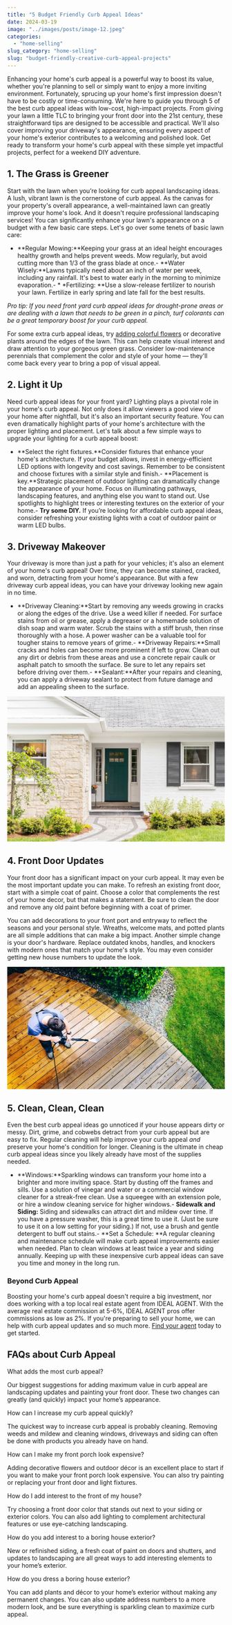 ```yaml
---
title: "5 Budget Friendly Curb Appeal Ideas"
date: 2024-03-19
image: "../images/posts/image-12.jpeg"
categories:
  - "home-selling"
slug_category: "home-selling"
slug: "budget-friendly-creative-curb-appeal-projects"
---
```


Enhancing your home's curb appeal is a powerful way to boost its value, whether you're planning to sell or simply want
to enjoy a more inviting environment. Fortunately, sprucing up your home's first impression doesn't have to be costly or
time-consuming. We're here to guide you through 5 of the best curb appeal ideas with low-cost, high-impact projects.
From giving your lawn a little TLC to bringing your front door into the 21st century, these straightforward tips are
designed to be accessible and practical. We'll also cover improving your driveway's appearance, ensuring every aspect of
your home's exterior contributes to a welcoming and polished look. Get ready to transform your home's curb appeal with
these simple yet impactful projects, perfect for a weekend DIY adventure.

## **1\. The Grass is Greener** 

Start with the lawn when you’re looking for curb appeal landscaping ideas. A lush, vibrant lawn is the cornerstone of
curb appeal. As the canvas for your property's overall appearance, a well-maintained lawn can greatly improve your
home's look. And it doesn't require professional landscaping services! You can significantly enhance your lawn's
appearance on a budget with a few basic care steps. Let's go over some tenets of basic lawn care:

- **Regular Mowing:**Keeping your grass at an ideal height encourages healthy growth and helps prevent weeds. Mow
  regularly, but avoid cutting more than 1/3 of the grass blade at once.- **Water Wisely:**Lawns typically need about an
                                                                          inch of water per week, including any
                                                                          rainfall. It's best to water early in the
                                                                          morning to minimize evaporation.- *
                                                                                                            *Fertilizing:
                                                                                                            **Use a
                                                                                                            slow-release
                                                                                                            fertilizer
                                                                                                            to nourish
                                                                                                            your lawn.
                                                                                                            Fertilize in
                                                                                                            early spring
                                                                                                            and late
                                                                                                            fall for the
                                                                                                            best
                                                                                                            results.

_Pro tip: If you need_ _front yard curb appeal ideas_ _for drought-prone areas or are dealing with a lawn that needs to
be green in a pinch, turf colorants can be a great temporary boost for your curb appeal._

For some extra curb appeal ideas,
try [adding colorful flowers](https://blog.idealagent.com/how-to-decorate-a-house-with-plants/) or decorative plants
around the edges of the lawn. This can help create visual interest and draw attention to your gorgeous green grass.
Consider low-maintenance perennials that complement the color and style of your home — they'll come back every year to
bring a pop of visual appeal.



## **2\. Light it Up**

Need curb appeal ideas for your front yard? Lighting plays a pivotal role in your home's curb appeal. Not only does it
allow viewers a good view of your home after nightfall, but it's also an important security feature. You can even
dramatically highlight parts of your home's architecture with the proper lighting and placement. Let's talk about a few
simple ways to upgrade your lighting for a curb appeal boost:

- **Select the right fixtures.**Consider fixtures that enhance your home's architecture. If your budget allows, invest
  in energy-efficient LED options with longevity and cost savings. Remember to be consistent and choose fixtures with a
  similar style and finish.- **Placement is key.**Strategic placement of outdoor lighting can dramatically change the
                             appearance of your home. Focus on illuminating pathways, landscaping features, and anything
                             else you want to stand out. Use spotlights to highlight trees or interesting textures on
                             the exterior of your home.- **Try some DIY.** If you’re looking for affordable curb appeal
                                                         ideas, consider refreshing your existing lights with a coat of
                                                         outdoor paint or warm LED bulbs.

## **3\. Driveway Makeover** 

Your driveway is more than just a path for your vehicles; it's also an element of your home's curb appeal! Over time,
they can become stained, cracked, and worn, detracting from your home's appearance. But with a few driveway curb appeal
ideas, you can have your driveway looking new again in no time.

- **Driveway Cleaning:**Start by removing any weeds growing in cracks or along the edges of the drive. Use a weed killer
  if needed. For surface stains from oil or grease, apply a degreaser or a homemade solution of dish soap and warm
  water. Scrub the stains with a stiff brush, then rinse thoroughly with a hose. A power washer can be a valuable tool
  for tougher stains to remove years of grime.- **Driveway Repairs:**Small cracks and holes can become more prominent if
                                                left to grow. Clean out any dirt or debris from these areas and use a
                                                concrete repair caulk or asphalt patch to smooth the surface. Be sure to
                                                let any repairs set before driving over them.- **Sealant:**After your
                                                                                               repairs and cleaning, you
                                                                                               can apply a driveway
                                                                                               sealant to protect from
                                                                                               future damage and add an
                                                                                               appealing sheen to the
                                                                                               surface.

![ a new, blue front door on a light-colored home exterior  ](../images/posts/image-13.jpeg)

## 4\. **Front Door Updates** 

Your front door has a significant impact on your curb appeal. It may even be the most important update you can make. To
refresh an existing front door, start with a simple coat of paint. Choose a color that complements the rest of your home
decor, but that makes a statement. Be sure to clean the door and remove any old paint before beginning with a coat of
primer.

You can add decorations to your front port and entryway to reflect the seasons and your personal style. Wreaths, welcome
mats, and potted plants are all simple additions that can make a big impact. Another simple change is your door's
hardware. Replace outdated knobs, handles, and knockers with modern ones that match your home's style. You may even
consider getting new house numbers to update the look.

![A homeowner with a power washer cleans their outdoor deck ](../images/posts/image-14.jpeg)

## **5\. Clean, Clean, Clean**

Even the best curb appeal ideas go unnoticed if your house appears dirty or messy. Dirt, grime, and cobwebs detract from
your curb appeal but are easy to fix. Regular cleaning will help improve your curb appeal _and_ preserve your home's
condition for longer. Cleaning is the ultimate in cheap curb appeal ideas since you likely already have most of the
supplies needed.

- **Windows:**Sparkling windows can transform your home into a brighter and more inviting space. Start by dusting off
  the frames and sills. Use a solution of vinegar and water or a commercial window cleaner for a streak-free clean. Use
  a squeegee with an extension pole, or hire a window cleaning service for higher windows.- **Sidewalk and Siding:**
                                                                                            Siding and sidewalks can
                                                                                            attract dirt and mildew over
                                                                                            time. If you have a pressure
                                                                                            washer, this is a great time
                                                                                            to use it. (Just be sure to
                                                                                            use it on a low setting for
                                                                                            your siding.) If not, use a
                                                                                            brush and gentle detergent
                                                                                            to buff out stains.- **Set a
                                                                                                                 Schedule:
                                                                                                                 **A
                                                                                                                 regular
                                                                                                                 cleaning
                                                                                                                 and
                                                                                                                 maintenance
                                                                                                                 schedule
                                                                                                                 will
                                                                                                                 make
                                                                                                                 curb
                                                                                                                 appeal
                                                                                                                 improvements
                                                                                                                 easier
                                                                                                                 when
                                                                                                                 needed.
                                                                                                                 Plan to
                                                                                                                 clean
                                                                                                                 windows
                                                                                                                 at
                                                                                                                 least
                                                                                                                 twice a
                                                                                                                 year
                                                                                                                 and
                                                                                                                 siding
                                                                                                                 annually.
                                                                                                                 Keeping
                                                                                                                 up with
                                                                                                                 these
                                                                                                                 inexpensive
                                                                                                                 curb
                                                                                                                 appeal
                                                                                                                 ideas
                                                                                                                 can
                                                                                                                 save
                                                                                                                 you
                                                                                                                 time
                                                                                                                 and
                                                                                                                 money
                                                                                                                 in the
                                                                                                                 long
                                                                                                                 run.

### **Beyond Curb Appeal** 

Boosting your home's curb appeal doesn't require a big investment, nor does working with a top local real estate agent
from IDEAL AGENT. With the average real estate commission at 5-6%, IDEAL AGENT pros offer commissions as low as 2%. If
you're preparing to sell your home, we can help with curb appeal updates and so much
more. [Find your agent](https://idealagent.com/sell-your-home/) today to get started.

## FAQs about Curb Appeal

What adds the most curb appeal?

Our biggest suggestions for adding maximum value in curb appeal are landscaping updates and painting your front door.
These two changes can greatly (and quickly) impact your home’s appearance.

How can I increase my curb appeal quickly?

The quickest way to increase curb appeal is probably cleaning. Removing weeds and mildew and cleaning windows, driveways
and siding can often be done with products you already have on hand.

How can I make my front porch look expensive?

Adding decorative flowers and outdoor décor is an excellent place to start if you want to make your front porch look
expensive. You can also try painting or replacing your front door and light fixtures.

How do I add interest to the front of my house?

Try choosing a front door color that stands out next to your siding or exterior colors. You can also add lighting to
complement architectural features or use eye-catching landscaping.

How do you add interest to a boring house exterior?

New or refinished siding, a fresh coat of paint on doors and shutters, and updates to landscaping are all great ways to
add interesting elements to your home’s exterior.

How do you dress a boring house exterior?

You can add plants and décor to your home’s exterior without making any permanent changes. You can also update address
numbers to a more modern look, and be sure everything is sparkling clean to maximize curb appeal.
